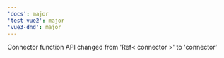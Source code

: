 ```yaml
---
'docs': major
'test-vue2': major
'vue3-dnd': major
---
```


Connector function API changed from 'Ref< connector >' to 'connector'
